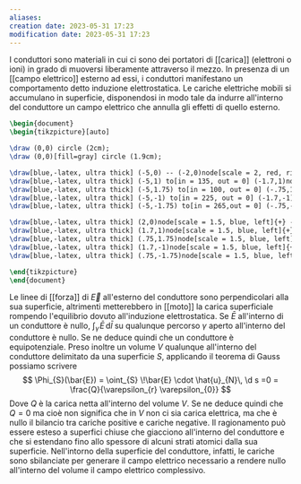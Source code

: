 ```yaml
---
aliases: 
creation date: 2023-05-31 17:23
modification date: 2023-05-31 17:23
---
```


I conduttori sono materiali in cui ci sono dei portatori di [[carica]] (elettroni o ioni) in grado di muoversi liberamente attraverso il mezzo. In presenza di un [[campo elettrico]] esterno ad essi, i conduttori manifestano un comportamento detto induzione elettrostatica. Le cariche elettriche mobili si accumulano in superficie, disponendosi in modo tale da indurre all'interno del conduttore un campo elettrico che annulla gli effetti di quello esterno.
```tikz
\begin{document}
\begin{tikzpicture}[auto]

\draw (0,0) circle (2cm);
\draw (0,0)[fill=gray] circle (1.9cm);

\draw[blue,-latex, ultra thick] (-5,0) -- (-2,0)node[scale = 2, red, right]{-};
\draw[blue,-latex, ultra thick] (-5,1) to[in = 135, out = 0] (-1.7,1)node[scale = 2, red, right]{-};
\draw[blue,-latex, ultra thick] (-5,1.75) to[in = 100, out = 0] (-.75,1.75)node[scale = 2, red, right]{-} ;
\draw[blue,-latex, ultra thick] (-5,-1) to[in = 225, out = 0] (-1.7,-1)node[scale = 2, red, right]{-};
\draw[blue,-latex, ultra thick] (-5,-1.75) to[in = 265,out = 0] (-.75,-1.75)node[scale = 2, red, right]{-};

\draw[blue,-latex, ultra thick] (2,0)node[scale = 1.5, blue, left]{+} -- (5,0);
\draw[blue,-latex, ultra thick] (1.7,1)node[scale = 1.5, blue, left]{+} to[out=45,in=180] (5,1);
\draw[blue,-latex, ultra thick] (.75,1.75)node[scale = 1.5, blue, left]{+} to[out=80, in=180] (5,1.75);
\draw[blue,-latex, ultra thick] (1.7,-1)node[scale = 1.5, blue, left]{+} to[out=320,in = 180] (5,-1);
\draw[blue,-latex, ultra thick] (.75,-1.75)node[scale = 1.5, blue, left]{+} to[out=285, in=180] (5,-1.75);

\end{tikzpicture}
\end{document}
```
Le linee di [[forza]] di $\vec{E}$ all'esterno del conduttore sono perpendicolari alla sua superficie, altrimenti metterebbero in [[moto]] la carica superficiale rompendo l'equilibrio dovuto all'induzione elettrostatica. Se $\bar{E}$ all'interno di un conduttore è nullo, $\int _{\gamma} \!\bar{E} \, \mathrm{d}\bar{l}$ su qualunque percorso $\gamma$ aperto all'interno del conduttore è nullo. Se ne deduce quindi che un conduttore è equipotenziale.
Preso inoltre un volume $V$ qualunque all'interno del conduttore delimitato da una superficie $S$, applicando il teorema di Gauss possiamo scrivere
$$ \Phi_{S}(\bar{E}) = \oint_{S} \!\bar{E} \cdot \hat{u}_{N}\, \d s =0 = \frac{Q}{\varepsilon_{r} \varepsilon_{0}} $$
Dove $Q$ è la carica netta all'interno del volume $V$. Se ne deduce quindi che $Q = 0$ ma cioè non significa che in $V$ non ci sia carica elettrica, ma che è nullo il bilancio tra cariche positive e cariche negative. Il ragionamento può essere esteso a superfici chiuse che giacciono all'interno del conduttore e che si estendano fino allo spessore di alcuni strati atomici dalla sua superficie. Nell'intorno della superficie del conduttore, infatti, le cariche sono sbilanciate per generare il campo elettrico necessario a rendere nullo all'interno del volume il campo elettrico complessivo.